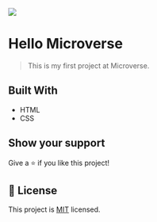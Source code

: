 ![](https://img.shields.io/badge/Microverse-blueviolet)

# Hello Microverse

> This is my first project at Microverse.


## Built With
- HTML
- CSS


## Show your support

Give a ⭐️ if you like this project!


## 📝 License

This project is [MIT](./MIT.md) licensed.

